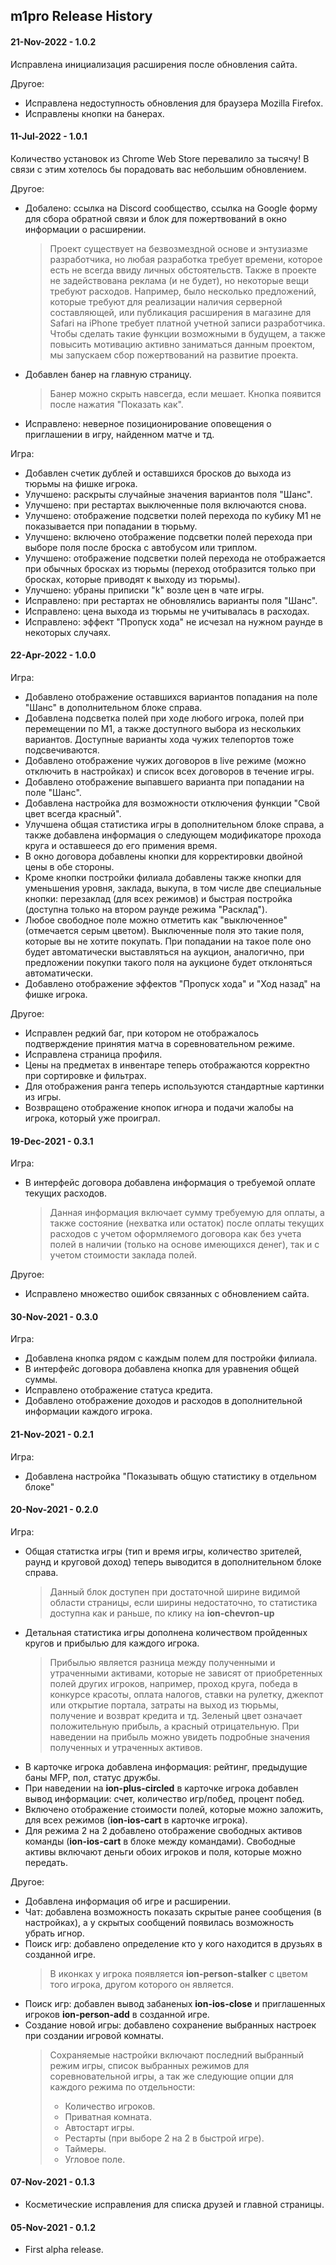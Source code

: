 ## m1pro Release History

#### 21-Nov-2022 - **1.0.2**
Исправлена инициализация расширения после обновления сайта.

Другое:
 - Исправлена недоступность обновления для браузера Mozilla Firefox.
 - Исправлены кнопки на банерах.

#### 11-Jul-2022 - **1.0.1**
Количество установок из Chrome Web Store перевалило за тысячу! В связи с этим хотелось бы порадовать вас небольшим обновлением.

Другое:
 - Добалено: ссылка на Discord сообщество, ссылка на Google форму для сбора обратной связи и блок для пожертвований в окно информации о расширении.
   > Проект существует на безвозмездной основе и энтузиазме разработчика, но любая разработка требует времени, которое есть не всегда ввиду личных обстоятельств. Также в проекте не задействована реклама (и не будет), но некоторые вещи требуют расходов. Например, было несколько предложений, которые требуют для реализации наличия серверной составляющей, или публикация расширения в магазине для Safari на iPhone требует платной учетной записи разработчика. Чтобы сделать такие функции возможными в будущем, а также повысить мотивацию активно заниматься данным проектом, мы запускаем сбор пожертвований на развитие проекта.
 - Добавлен банер на главную страницу.
   > Банер можно скрыть навсегда, если мешает. Кнопка появится после нажатия "Показать как".
 - Исправлено: неверное позиционирование оповещения о приглашении в игру, найденном матче и тд.

Игра:
 - Добавлен счетик дублей и оставшихся бросков до выхода из тюрьмы на фишке игрока.
 - Улучшено: раскрыты случайные значения вариантов поля "Шанс".
 - Улучшено: при рестартах выключенные поля включаются снова.
 - Улучшено: отображение подсветки полей перехода по кубику М1 не показывается при попадании в тюрьму.
 - Улучшено: включено отображение подсветки полей перехода при выборе поля после броска с автобусом или триплом.
 - Улучшено: отображение подсветки полей перехода не отображается при обычных бросках из тюрьмы (переход отобразится только при бросках, которые приводят к выходу из тюрьмы).
 - Улучшено: убраны приписки "k" возле цен в чате игры.
 - Исправлено: при рестартах не обновлялись варианты поля "Шанс".
 - Исправлено: цена выхода из тюрьмы не учитывалась в расходах.
 - Исправлено: эффект "Пропуск хода" не исчезал на нужном раунде в некоторых случаях.

#### 22-Apr-2022 - **1.0.0**
Игра:
 - Добавлено отображение оставшихся вариантов попадания на поле "Шанс" в дополнительном блоке справа.
 - Добавлена подсветка полей при ходе любого игрока, полей при перемещении по М1, а также доступного выбора из нескольких вариантов. Доступные варианты хода чужих телепортов тоже подсвечиваются.
 - Добавлено отображение чужих договоров в live режиме (можно отключить в настройках) и список всех договоров в течение игры.
 - Добавлено отображение выпавшего варианта при попадании на поле "Шанс".
 - Добавлена настройка для возможности отключения функции "Свой цвет всегда красный".
 - Улучшена общая статистика игры в дополнительном блоке справа, а также добавлена информация о следующем модификаторе прохода круга и оставшееся до его примения время.
 - В окно договора добавлены кнопки для корректировки двойной цены в обе стороны.
 - Кроме кнопки постройки филиала добавлены также кнопки для уменьшения уровня, заклада, выкупа, в том числе две специальные кнопки: перезаклад (для всех режимов) и быстрая постройка (доступна только на втором раунде режима "Расклад").
 - Любое свободное поле можно отметить как "выключенное" (отмечается серым цветом). Выключенные поля это такие поля, которые вы не хотите покупать. При попадании на такое поле оно будет автоматически выставляться на аукцион, аналогично, при предложении покупки такого поля на аукционе будет отклоняться автоматически.
 - Добавлено отображение эффектов "Пропуск хода" и "Ход назад" на фишке игрока.

Другое:
 - Исправлен редкий баг, при котором не отображалось подтверждение принятия матча в соревновательном режиме.
 - Исправлена страница профиля.
 - Цены на предметах в инвентаре теперь отображаются корректно при сортировке и фильтрах.
 - Для отображения ранга теперь используются стандартные картинки из игры.
 - Возвращено отображение кнопок игнора и подачи жалобы на игрока, который уже проиграл.

#### 19-Dec-2021 - **0.3.1**
Игра:
 - В интерфейс договора добавлена информация о требуемой оплате текущих расходов.
   >Данная информация включает сумму требуемую для оплаты, а также состояние (нехватка или остаток) после оплаты текущих расходов с учетом оформляемого договора как без учета полей в наличии (только на основе имеющихся денег), так и с учетом стоимости заклада полей.

Другое:
 - Исправлено множество ошибок связанных с обновлением сайта.

#### 30-Nov-2021 - **0.3.0**
Игра:
 - Добавлена кнопка рядом с каждым полем для постройки филиала.
 - В интерфейс договора добавлена кнопка для уравнения общей суммы.
 - Исправлено отображение статуса кредита.
 - Добавлено отображение доходов и расходов в дополнительной информации каждого игрока.

#### 21-Nov-2021 - **0.2.1**
Игра:
 - Добавлена настройка "Показывать общую статистику в отдельном блоке"

#### 20-Nov-2021 - **0.2.0**
Игра:
 - Общая статистка игры (тип и время игры, количество зрителей, раунд и круговой доход) теперь выводится в дополнительном блоке справа.
   >Данный блок доступен при достаточной ширине видимой области страницы, если ширины недостаточно, то статистика доступна как и раньше, по клику на **ion-chevron-up**
 - Детальная статистика игры дополнена количеством пройденных кругов и прибылью для каждого игрока.
   >Прибылью является разница между полученными и утраченными активами, которые не зависят от приобретенных полей других игроков, например, проход круга, победа в конкурсе красоты, оплата налогов, ставки на рулетку, джекпот или открытие портала, затраты на выход из тюрьмы, получение и возврат кредита и тд. Зеленый цвет означает положительную прибыль, а красный отрицательную. При наведении на прибыль можно увидеть подробные значения полученных и утраченных активов.
 - В карточке игрока добавлена информация: рейтинг, предыдущие баны MFP, пол, статус дружбы.
 - При наведении на **ion-plus-circled** в карточке игрока добавлен вывод информации: счет, количество игр/побед, процент побед.
 - Включено отображение стоимости полей, которые можно заложить, для всех режимов (**ion-ios-cart** в карточке игрока).
 - Для режима 2 на 2 добавлено отображение свободных активов команды (**ion-ios-cart** в блоке между командами). Свободные активы включают деньги обоих игроков и поля, которые можно передать.

Другое:
 - Добавлена информация об игре и расширении.
 - Чат: добавлена возможность показать скрытые ранее сообщения (в настройках), а у скрытых сообщений появилась возможность убрать игнор.
 - Поиск игр: добавлено определение кто у кого находится в друзьях в созданной игре.
   >В иконках у игрока появляется **ion-person-stalker** с цветом того игрока, другом которого он является.
 - Поиск игр: добавлен вывод забаненых **ion-ios-close** и приглашенных игроков **ion-person-add** в созданной игре.
 - Создание новой игры: добавлено сохранение выбранных настроек при создании игровой комнаты.
   >Сохраняемые настройки включают последний выбранный режим игры, список выбранных режимов для соревновательной игры, а так же следующие опции для каждого режима по отдельности:
   > - Количество игроков.
   > - Приватная комната.
   > - Автостарт игры.
   > - Рестарты (при выборе 2 на 2 в быстрой игре).
   > - Таймеры.
   > - Угловое поле.

#### 07-Nov-2021 - **0.1.3**
 - Косметические исправления для списка друзей и главной страницы.

#### 05-Nov-2021 - **0.1.2**
 - First alpha release.